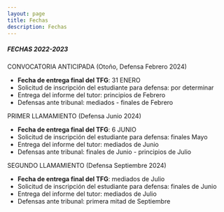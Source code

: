```yaml
---
layout: page
title: Fechas
description: Fechas
---
```


##### FECHAS 2022-2023

CONVOCATORIA ANTICIPADA (Otoño, Defensa Febrero 2024)

- **Fecha de entrega final del TFG**: 31 ENERO
- Solicitud de inscripción del estudiante para defensa: por determinar
- Entrega del informe del tutor: principios de Febrero
- Defensas ante tribunal: mediados - finales de Febrero

PRIMER LLAMAMIENTO (Defensa Junio 2024)

- **Fecha de entrega final del TFG**: 6 JUNIO
- Solicitud de inscripción del estudiante para defensa: finales Mayo
- Entrega del informe del tutor: mediados de Junio
- Defensas ante tribunal: finales de Junio - principios de Julio

SEGUNDO LLAMAMIENTO (Defensa Septiembre 2024)

- **Fecha de entrega final del TFG**: mediados de Julio
- Solicitud de inscripción del estudiante para defensa: finales de Junio
- Entrega del informe del tutor: mediados de Julio
- Defensas ante tribunal: primera mitad de Septiembre
